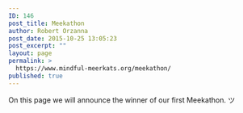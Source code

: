 ```yaml
---
ID: 146
post_title: Meekathon
author: Robert Orzanna
post_date: 2015-10-25 13:05:23
post_excerpt: ""
layout: page
permalink: >
  https://www.mindful-meerkats.org/meekathon/
published: true
---
```

On this page we will announce the winner of our first Meekathon. ツ